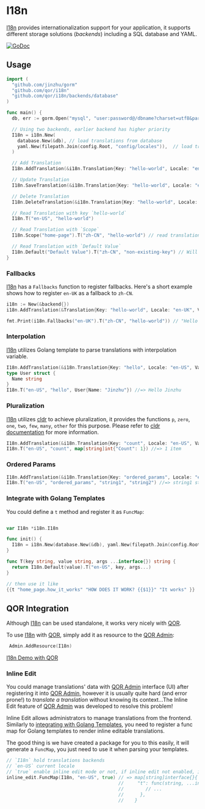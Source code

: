 # I18n

[I18n](https://github.com/qor/i18n) provides internationalization support for your application, it supports different storage solutions (*backends*) including a SQL database and YAML.

[![GoDoc](https://godoc.org/github.com/qor/i18n?status.svg)](https://godoc.org/github.com/qor/i18n)

## Usage

```go
import (
  "github.com/jinzhu/gorm"
  "github.com/qor/i18n"
  "github.com/qor/i18n/backends/database"
)

func main() {
  db, err := gorm.Open("mysql", "user:password@/dbname?charset=utf8&parseTime=True&loc=Local")

  // Using two backends, earlier backend has higher priority
  I18n = i18n.New(
    database.New(&db), // load translations from database
    yaml.New(filepath.Join(config.Root, "config/locales")),  // load translations from YAML files in directory `config/locales
  )

  // Add Translation
  I18n.AddTranslation(&i18n.Translation{Key: "hello-world", Locale: "en-US", Value: "hello world"})

  // Update Translation
  I18n.SaveTranslation(&i18n.Translation{Key: "hello-world", Locale: "en-US", Value: "Hello World"})

  // Delete Translation
  I18n.DeleteTranslation(&i18n.Translation{Key: "hello-world", Locale: "en-US", Value: "Hello World"})

  // Read Translation with key `hello-world`
  I18n.T("en-US", "hello-world")

  // Read Translation with `Scope`
  I18n.Scope("home-page").T("zh-CN", "hello-world") // read translation with translation key `home-page.hello-world`

  // Read Translation with `Default Value`
  I18n.Default("Default Value").T("zh-CN", "non-existing-key") // Will return default value `Default Value`
}
```

### Fallbacks

[I18n](https://github.com/qor/i18n) has a `Fallbacks` function to register fallbacks. Here's a short example shows how to register `en-UK` as a fallback to `zh-CN`.

```go
i18n := New(&backend{})
i18n.AddTranslation(&Translation{Key: "hello-world", Locale: "en-UK", Value: "Hello World"})

fmt.Print(i18n.Fallbacks("en-UK").T("zh-CN", "hello-world")) // "Hello World"
```

### Interpolation

[I18n](https://github.com/qor/i18n) utilizes Golang template to parse translations with interpolation variable.

```go
I18n.AddTranslation(&i18n.Translation{Key: "hello", Locale: "en-US", Value: "Hello {{.Name}}"})
type User struct {
  Name string
}
I18n.T("en-US", "hello", User{Name: "Jinzhu"}) //=> Hello Jinzhu
```

### Pluralization

[I18n](https://github.com/qor/i18n) utilizes [cldr](https://github.com/theplant/cldr) to achieve pluralization, it provides the functions `p`, `zero`, `one`, `two`, `few`, `many`, `other` for this purpose. Please refer to [cldr documentation](https://github.com/theplant/cldr) for more information.

```go
I18n.AddTranslation(&i18n.Translation{Key: "count", Locale: "en-US", Value: "{{p "Count" (one "{{.Count}} item") (other "{{.Count}} items")}}"})
I18n.T("en-US", "count", map[string]int{"Count": 1}) //=> 1 item
```

### Ordered Params

```go
I18n.AddTranslation(&i18n.Translation{Key: "ordered_params", Locale: "en-US", Value: "{{$1}} {{$2}} {{$1}}"})
I18n.T("en-US", "ordered_params", "string1", "string2") //=> string1 string2 string1
```

### Integrate with Golang Templates

You could define a `t` method and register it as `FuncMap`:

```go

var I18n *i18n.I18n

func init() {
  I18n = i18n.New(database.New(&db), yaml.New(filepath.Join(config.Root, "config/locales")))
}

func T(key string, value string, args ...interface{}) string {
  return I18n.Default(value).T("en-US", key, args...)
}

// then use it like
{{t "home_page.how_it_works" "HOW DOES IT WORK? {{$1}}" "It works" }}
```

## QOR Integration

Although [I18n](https://github.com/qor/i18n) can be used standalone, it works very nicely with [QOR](https://github.com/qor/qor).

To use [I18n](https://github.com/qor/i18n) with [QOR](https://github.com/qor/qor), simply add it as resource to the [QOR Admin](../chapter2/setup.md):

```go
 Admin.AddResource(I18n)
 ```

[I18n Demo with QOR](http://demo.getqor.com/admin/translations)

### Inline Edit

You could manage translations' data with [QOR Admin](../chapter2/setup.md) interface (UI) after registering it into [QOR Admin](../chapter2/setup.md), however it is usually quite hard (and error prone!) to *translate a translation* without knowing its context...The Inline Edit feature of [QOR Admin](../chapter2/setup.md) was developed to resolve this problem!

Inline Edit allows administrators to manage translations from the frontend. Similarly to [integrating with Golang Templates](#integrate-with-golang-templates), you need to register a func map for Golang templates to render inline editable translations.

The good thing is we have created a package for you to this easily, it will generate a `FuncMap`, you just need to use it when parsing your templates.

```go
// `I18n` hold translations backends
// `en-US` current locale
// `true` enable inline edit mode or not, if inline edit not enabled, it works just like the funcmap in section "Integrate with Golang Templates"
inline_edit.FuncMap(I18n, "en-US", true) // => map[string]interface{}{
                                         //     "t": func(string, ...interface{}) template.HTML {
                                         //        // ...
                                         //      },
                                         //    }
```

